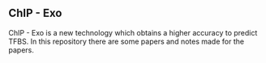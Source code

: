 
## ChIP - Exo

ChIP - Exo is a new technology which obtains a higher accuracy to predict TFBS. In this repository there are some papers and notes made for the papers.


